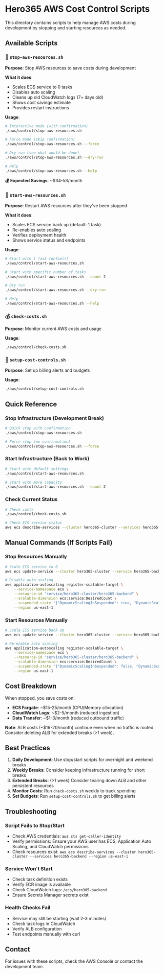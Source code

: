 # Hero365 AWS Cost Control Scripts

This directory contains scripts to help manage AWS costs during development by stopping and starting resources as needed.

## Available Scripts

### 🛑 `stop-aws-resources.sh`
**Purpose**: Stop AWS resources to save costs during development

**What it does**:
- Scales ECS service to 0 tasks
- Disables auto scaling
- Cleans up old CloudWatch logs (7+ days old)
- Shows cost savings estimate
- Provides restart instructions

**Usage**:
```bash
# Interactive mode (with confirmation)
./aws/control/stop-aws-resources.sh

# Force mode (skip confirmation) 
./aws/control/stop-aws-resources.sh --force

# Dry run (see what would be done)
./aws/control/stop-aws-resources.sh --dry-run

# Help
./aws/control/stop-aws-resources.sh --help
```

**💰 Expected Savings**: ~$34-53/month

### 🚀 `start-aws-resources.sh`
**Purpose**: Restart AWS resources after they've been stopped

**What it does**:
- Scales ECS service back up (default: 1 task)
- Re-enables auto scaling
- Verifies deployment health
- Shows service status and endpoints

**Usage**:
```bash
# Start with 1 task (default)
./aws/control/start-aws-resources.sh

# Start with specific number of tasks
./aws/control/start-aws-resources.sh --count 2

# Dry run
./aws/control/start-aws-resources.sh --dry-run

# Help
./aws/control/start-aws-resources.sh --help
```

### 💰 `check-costs.sh`
**Purpose**: Monitor current AWS costs and usage

**Usage**:
```bash
./aws/control/check-costs.sh
```

### 🔧 `setup-cost-controls.sh`
**Purpose**: Set up billing alerts and budgets

**Usage**:
```bash
./aws/control/setup-cost-controls.sh
```

## Quick Reference

### Stop Infrastructure (Development Break)
```bash
# Quick stop with confirmation
./aws/control/stop-aws-resources.sh

# Force stop (no confirmation)
./aws/control/stop-aws-resources.sh --force
```

### Start Infrastructure (Back to Work)
```bash
# Start with default settings
./aws/control/start-aws-resources.sh

# Start with more capacity
./aws/control/start-aws-resources.sh --count 2
```

### Check Current Status
```bash
# Check costs
./aws/control/check-costs.sh

# Check ECS service status
aws ecs describe-services --cluster hero365-cluster --services hero365-backend --region us-east-1
```

## Manual Commands (If Scripts Fail)

### Stop Resources Manually
```bash
# Scale ECS service to 0
aws ecs update-service --cluster hero365-cluster --service hero365-backend --desired-count 0 --region us-east-1

# Disable auto scaling
aws application-autoscaling register-scalable-target \
    --service-namespace ecs \
    --resource-id "service/hero365-cluster/hero365-backend" \
    --scalable-dimension ecs:service:DesiredCount \
    --suspended-state '{"DynamicScalingInSuspended": true, "DynamicScalingOutSuspended": true, "ScheduledScalingSuspended": true}' \
    --region us-east-1
```

### Start Resources Manually
```bash
# Scale ECS service back up
aws ecs update-service --cluster hero365-cluster --service hero365-backend --desired-count 1 --region us-east-1

# Re-enable auto scaling
aws application-autoscaling register-scalable-target \
    --service-namespace ecs \
    --resource-id "service/hero365-cluster/hero365-backend" \
    --scalable-dimension ecs:service:DesiredCount \
    --suspended-state '{"DynamicScalingInSuspended": false, "DynamicScalingOutSuspended": false, "ScheduledScalingSuspended": false}' \
    --region us-east-1
```

## Cost Breakdown

When stopped, you save costs on:
- **ECS Fargate**: ~$15-25/month (CPU/Memory allocation)
- **CloudWatch Logs**: ~$2-5/month (reduced ingestion)
- **Data Transfer**: ~$1-3/month (reduced outbound traffic)

**Note**: ALB costs (~$16-20/month) continue even when no traffic is routed. Consider deleting ALB for extended breaks (>1 week).

## Best Practices

1. **Daily Development**: Use stop/start scripts for overnight and weekend breaks
2. **Weekly Breaks**: Consider keeping infrastructure running for short breaks
3. **Extended Breaks**: (>1 week) Consider tearing down ALB and other persistent resources
4. **Monitor Costs**: Run `check-costs.sh` weekly to track spending
5. **Set Budgets**: Run `setup-cost-controls.sh` to get billing alerts

## Troubleshooting

### Script Fails to Stop/Start
- Check AWS credentials: `aws sts get-caller-identity`
- Verify permissions: Ensure your AWS user has ECS, Application Auto Scaling, and CloudWatch permissions
- Check resources exist: `aws ecs describe-services --cluster hero365-cluster --services hero365-backend --region us-east-1`

### Service Won't Start
- Check task definition exists
- Verify ECR image is available
- Check CloudWatch logs: `/ecs/hero365-backend`
- Ensure Secrets Manager secrets exist

### Health Checks Fail
- Service may still be starting (wait 2-3 minutes)
- Check task logs in CloudWatch
- Verify ALB configuration
- Test endpoints manually with curl

## Contact

For issues with these scripts, check the AWS Console or contact the development team. 